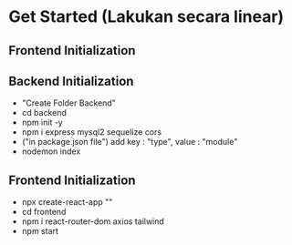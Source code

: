 # Get Started (Lakukan secara linear)

## Frontend Initialization

## Backend Initialization
- "Create Folder Backend"
- cd backend
- npm init -y
- npm i express mysql2 sequelize cors
- ("in package.json file") add key : "type", value :  "module"
- nodemon index

## Frontend Initialization
- npx create-react-app "<name folder>"
- cd frontend
- npm i react-router-dom axios tailwind
- npm start
